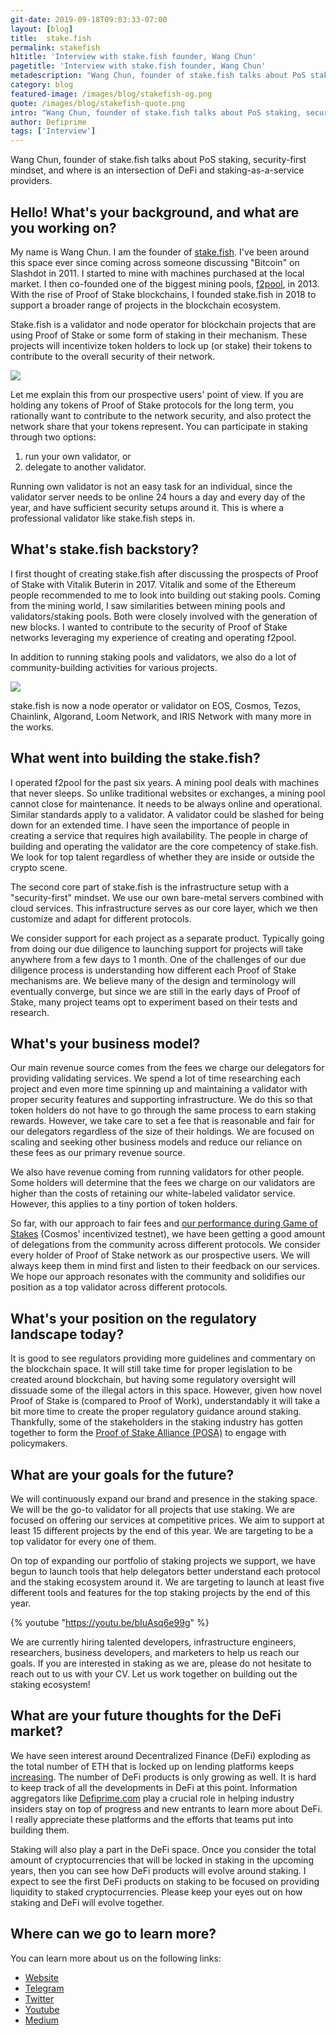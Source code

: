 ```yaml
---
git-date: 2019-09-18T09:03:33-07:00
layout: [blog]
title:  stake.fish
permalink: stakefish
h1title: 'Interview with stake.fish founder, Wang Chun'
pagetitle: 'Interview with stake.fish founder, Wang Chun'
metadescription: "Wang Chun, founder of stake.fish talks about PoS staking, security-first mindset, and where is an intersection of DeFi and staking-as-a-service providers.  "
category: blog
featured-image: /images/blog/stakefish-og.png
quote: /images/blog/stakefish-quote.png
intro: "Wang Chun, founder of stake.fish talks about PoS staking, security-first mindset, and where is an intersection of DeFi and staking-as-a-service providers.  "
author: Defiprime
tags: ['Interview']
---
```

Wang Chun, founder of stake.fish talks about PoS staking, security-first mindset, and where is an intersection of DeFi and staking-as-a-service providers.  

## Hello! What's your background, and what are you working on?

My name is Wang Chun. I am the founder of [stake.fish](https://stake.fish). I've been around this space ever since coming across someone discussing "Bitcoin" on Slashdot in 2011. I started to mine with machines purchased at the local market. I then co-founded one of the biggest mining pools, [f2pool](https://www.f2pool.com/), in 2013. With the rise of Proof of Stake blockchains, I founded stake.fish in 2018 to support a broader range of projects in the blockchain ecosystem.

Stake.fish is a validator and node operator for blockchain projects that are using Proof of Stake or some form of staking in their mechanism. These projects will incentivize token holders to lock up (or stake) their tokens to contribute to the overall security of their network.

![](/images/blog/stakefish4.png)

Let me explain this from our prospective users' point of view. If you are holding any tokens of Proof of Stake protocols for the long term, you rationally want to contribute to the network security, and also protect the network share that your tokens represent. You can participate in staking through two options:
1. run your own validator, or
2. delegate to another validator.

Running own validator is not an easy task for an individual, since the validator server needs to be online 24 hours a day and every day of the year, and have sufficient security setups around it. This is where a professional validator like stake.fish steps in.

## What's stake.fish backstory?

I first thought of creating stake.fish after discussing the prospects of Proof of Stake with Vitalik Buterin in 2017. Vitalik and some of the Ethereum people recommended to me to look into building out staking pools. Coming from the mining world, I saw similarities between mining pools and validators/staking pools. Both were closely involved with the generation of new blocks. I wanted to contribute to the security of Proof of Stake networks leveraging my experience of creating and operating f2pool.

In addition to running staking pools and validators, we also do a lot of community-building activities for various projects.

![](/images/blog/stakefish1.png)

stake.fish is now a node operator or validator on EOS, Cosmos, Tezos, Chainlink, Algorand, Loom Network, and IRIS Network with many more in the works.

## What went into building the stake.fish?

I operated f2pool for the past six years. A mining pool deals with machines that never sleeps. So unlike traditional websites or exchanges, a mining pool cannot close for maintenance. It needs to be always online and operational. Similar standards apply to a validator. A validator could be slashed for being down for an extended time. I have seen the importance of people in creating a service that requires high availability. The people in charge of building and operating the validator are the core competency of stake.fish. We look for top talent regardless of whether they are inside or outside the crypto scene.

The second core part of stake.fish is the infrastructure setup with a "security-first" mindset. We use our own bare-metal servers combined with cloud services. This infrastructure serves as our core layer, which we then customize and adapt for different protocols.

We consider support for each project as a separate product. Typically going from doing our due diligence to launching support for projects will take anywhere from a few days to 1 month. One of the challenges of our due diligence process is understanding how different each Proof of Stake mechanisms are. We believe many of the design and terminology will eventually converge, but since we are still in the early days of Proof of Stake, many project teams opt to experiment based on their tests and research.

## What's your business model?

Our main revenue source comes from the fees we charge our delegators for providing validating services. We spend a lot of time researching each project and even more time spinning up and maintaining a validator with proper security features and supporting infrastructure. We do this so that token holders do not have to go through the same process to earn staking rewards. However, we take care to set a fee that is reasonable and fair for our delegators regardless of the size of their holdings. We are focused on scaling and seeking other business models and reduce our reliance on these fees as our primary revenue source.

We also have revenue coming from running validators for other people. Some holders will determine that the fees we charge on our validators are higher than the costs of retaining our white-labeled validator service. However, this applies to a tiny portion of token holders.

So far, with our approach to fair fees and [our performance during Game of Stakes](https://blog.cosmos.network/game-of-stakes-closing-ceremonies-eddb71d3b114) (Cosmos' incentivized testnet), we have been getting a good amount of delegations from the community across different protocols. We consider every holder of Proof of Stake network as our prospective users. We will always keep them in mind first and listen to their feedback on our services. We hope our approach resonates with the community and solidifies our position as a top validator across different protocols.

## What's your position on the regulatory landscape today?

It is good to see regulators providing more guidelines and commentary on the blockchain space. It will still take time for proper legislation to be created around blockchain, but having some regulatory oversight will dissuade some of the illegal actors in this space. However, given how novel Proof of Stake is (compared to Proof of Work), understandably it will take a bit more time to create the proper regulatory guidance around staking. Thankfully, some of the stakeholders in the staking industry has gotten together to form the [Proof of Stake Alliance (POSA)](https://www.proofofstakealliance.org/) to engage with policymakers.

## What are your goals for the future?

We will continuously expand our brand and presence in the staking space. We will be the go-to validator for all projects that use staking. We are focused on offering our services at competitive prices. We aim to support at least 15 different projects by the end of this year. We are targeting to be a top validator for every one of them.

On top of expanding our portfolio of staking projects we support, we have begun to launch tools that help delegators better understand each protocol and the staking ecosystem around it. We are targeting to launch at least five different tools and features for the top staking projects by the end of this year.

{% youtube "https://youtu.be/bIuAsq6e99g" %}

We are currently hiring talented developers, infrastructure engineers, researchers, business developers, and marketers to help us reach our goals. If you are interested in staking as we are, please do not hesitate to reach out to us with your CV. Let us work together on building out the staking ecosystem!

## What are your future thoughts for the DeFi market?

We have seen interest around Decentralized Finance (DeFi) exploding as the total number of ETH that is locked up on lending platforms keeps [increasing](https://defipulse.com/). The number of DeFi products is only growing as well. It is hard to keep track of all the developments in DeFi at this point. Information aggregators like [Defiprime.com](https://defiprime.com/) play a crucial role in helping industry insiders stay on top of progress and new entrants to learn more about DeFi. I really appreciate these platforms and the efforts that teams put into building them.

Staking will also play a part in the DeFi space. Once you consider the total amount of cryptocurrencies that will be locked in staking in the upcoming years, then you can see how DeFi products will evolve around staking. I expect to see the first DeFi products on staking to be focused on providing liquidity to staked cryptocurrencies. Please keep your eyes out on how staking and DeFi will evolve together.

## Where can we go to learn more?

You can learn more about us on the following links:
- [Website](https://stake.fish)
- [Telegram](https://t.me/stakefish)
- [Twitter](https://twitter.com/stakedotfish)
- [Youtube](https://b.fish/youtube)
- [Medium](https://medium.com/stakefish1)
